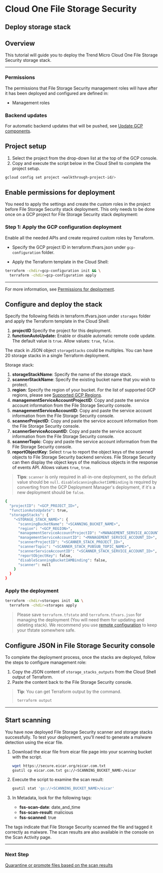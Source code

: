 # Cloud One File Storage Security

## Deploy storage stack

## Overview

<walkthrough-tutorial-duration duration="5"></walkthrough-tutorial-duration>

This tutorial will guide you to deploy the Trend Micro Cloud One File Storage Security storage stack.

--------------------------------

### Permissions

The permissions that File Storage Security management roles will have after it has been deployed and configured are defined in:

* <walkthrough-editor-open-file filePath="modules/management-roles/main.tf">Management roles</walkthrough-editor-open-file>

### Backend updates

For automatic backend updates that will be pushed, see [Update GCP components](https://cloudone.trendmicro.com/docs/file-storage-security/component-update-gcp/).

## Project setup

1. Select the project from the drop-down list at the top of the GCP console.
2. Copy and execute the script below in the Cloud Shell to complete the project setup.

<walkthrough-project-setup></walkthrough-project-setup>

```sh
gcloud config set project <walkthrough-project-id/>
```

## Enable permissions for deployment

You need to apply the settings and create the custom roles in the project before File Storage Security stack deployment. This only needs to be done once on a GCP project for File Storage Security stack deployment:

### Step 1: Apply the GCP configuration deployment

Enable all the needed APIs and create required custom roles by Terraform.

* Specify the GCP project ID in <walkthrough-editor-open-file filePath="gcp-configuration/terraform.tfvars.json">terraform.tfvars.json</walkthrough-editor-open-file> under `gcp-configuration` folder.

* Apply the Terraform template in the Cloud Shell:

```sh
terraform -chdir=gcp-configuration init && \
  terraform -chdir=gcp-configuration apply
```

--------------------------------

For more information, see [Permissions for deployment](https://cloudone.trendmicro.com/docs/file-storage-security/gs-before-gcp/).

## Configure and deploy the stack

Specify the following fields in <walkthrough-editor-open-file filePath="storages/terraform.tfvars.json">terraform.tfvars.json</walkthrough-editor-open-file> under `storages` folder and apply the Terraform template in the Cloud Shell:

1. **projectID** Specify the project for this deployment.
2. **functionAutoUpdate:** Enable or disable automatic remote code update. The default value is `true`. Allow values: `true`, `false`.

The stack in JSON object `storageStacks` could be multiples. You can have 20 storage stacks in a single Terraform deployment.

Storage stack:
1. **storageStackName**: Specify the name of the storage stack.
2. **scannerStackName**: Specify the existing bucket name that you wish to protect.
3. **region**: Specify the region of your bucket. For the list of supported GCP regions, please see [Supported GCP Regions](https://cloudone.trendmicro.com/docs/file-storage-security/supported-gcp/).
4. **managementServiceAccountProjectID**: Copy and paste the service account information from the File Storage Security console.
5. **managementServiceAccountID**: Copy and paste the service account information from the File Storage Security console.
6. **scannerProjectID**: Copy and paste the service account information from the File Storage Security console.
7. **scannerServiceAccountID**: Copy and paste the service account information from the File Storage Security console.
8. **scannerTopic**: Copy and paste the service account information from the File Storage Security console.
9. **reportObjectKey**: Select `true` to report the object keys of the scanned objects to File Storage Security backend services. File Storage Security can then display the object keys of the malicious objects in the response of events API. Allows values `true`, `true`.

> **Tips**:
 `scanner` is only required in all-in-one deployment, so the default value should be `null`. `disableScanningBucketIAMBinding` is required by converting from the GCP Deployment Manager's deployment, if it's a new deployment should be `false`.

```sh
{
  "projectID": "<GCP_PROJECT_ID>",
  "functionAutoUpdate": true,
  "storageStacks": {
    "<STORAGE_STACK_NAME>": {
      "scanningBucketName": "<SCANNING_BUCKET_NAME>",
      "region": "<GCP_REGION>",
      "managementServiceAccountProjectID": "<MANAGEMENT_SERVICE_ACCOUNT_GCP_PROJECT_ID>",
      "managementServiceAccountID": "<MANAGEMENT_SERVICE_ACCOUNT_ID>",
      "scannerProjectID": "<SCANNER_STACK_PROJECT_ID>",
      "scannerTopic": "<SCANNER_STACK_PUBSUB_TOPIC_NAME>",
      "scannerServiceAccountID": "<SCANNER_STACK_SERVICE_ACCOUNT_ID>",
      "reportObjectKey": false,
      "disableScanningBucketIAMBinding": false,
      "scanner": null
    }
  }
}
```

### Apply the deployment

```sh
terraform -chdir=storages init  && \
  terraform -chdir=storages apply
```

> Please save `terraform.tfstate` and `terraform.tfvars.json` for managing the deployment (You will need them for updating and deleting stack). We recommend you use [remote configuration](https://developer.hashicorp.com/terraform/language/settings/backends/configuration) to keep your tfstate somewhere safe.

## Configure JSON in File Storage Security console

To complete the deployment process, once the stacks are deployed, follow the steps to configure management role:

1. Copy the JSON content of `storage_stacks_outputs` from the Cloud Shell output of Terraform.
2. Paste the content back to the File Storage Security console.

> **Tip**:
> You can get Terraform output by the command.
> ```sh
> terraform output
> ```

--------------------------------

## Start scanning

You have now deployed File Storage Security scanner and storage stacks successfully. To test your deployment, you'll need to generate a malware detection using the eicar file.

1. Download the eicar file from eicar file page into your scanning bucket with the script.

    ```sh
    wget https://secure.eicar.org/eicar.com.txt
    gsutil cp eicar.com.txt gs://<SCANNING_BUCKET_NAME>/eicar
    ```

2. Execute the script to examine the scan result:

    ```sh
    gsutil stat 'gs://<SCANNING_BUCKET_NAME>/eicar'
    ```

3. In Metadata, look for the following tags:
    * **fss-scan-date**: date_and_time
    * **fss-scan-result**: malicious
    * **fss-scanned**: true

The tags indicate that File Storage Security scanned the file and tagged it correctly as malware. The scan results are also available in the console on the Scan Activity page.

--------------------------------

### Next Step

[Quarantine or promote files based on the scan results](https://cloudone.trendmicro.com/docs/file-storage-security/github-sample-code/#post-scan)
